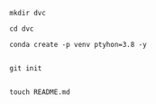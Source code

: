 ```
mkdir dvc
```

```
cd dvc
```

```
conda create -p venv ptyhon=3.8 -y
```

```

git init
```

```touch .gitignore
```

``` 
touch README.md
```